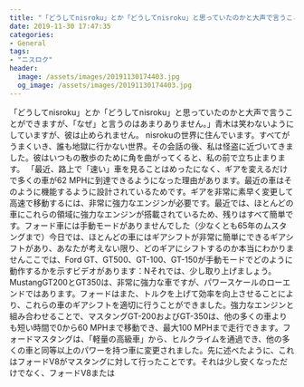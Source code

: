 ```yaml
---
title: "「どうしてnisroku」とか「どうしてnisroku」と思っていたのかと大声で言うことができますが、「なぜ」と言うのはあまりありません。"
date: 2019-11-30 17:47:35
categories:
- General
tags:
- "ニスロク"
header:
  image: /assets/images/20191130174403.jpg
  og_image: /assets/images/20191130174403.jpg
---
```


「どうしてnisroku」とか「どうしてnisroku」と思っていたのかと大声で言うことができますが、「なぜ」と言うのはあまりありません。」青木は笑わないようにしていますが、彼は止められません。 nisrokuの世界に住んでいます。すべてがうまくいき、誰も地獄に行かない世界。その会話の後、私は怪盗に近づいてきました。彼はいつもの散歩のために角を曲がってくると、私の前で立ち止まります。 「最近、路上で「速い」車を見ることはめったになく、ギアを変えるだけで多くの車が62 MPHに到達できるようになった理由があります。最近の車はそのように機能するように設計されているためです。ギアを非常に素早く変更して高速で移動するには、非常に強力なエンジンが必要です。最近では、ほとんどの車にこれらの領域に強力なエンジンが搭載されているため、残りはすべて簡単です。フォード車には手動モードがありませんでした（少なくとも65年のムスタングまで）今日では、ほとんどの車にはギアシフトが非常に簡単にできるギアシフトがあり、あなたが考えない限り、どのギアにシフトするのか本当にわかりませんここでは、Ford GT、GT500、GT-100、GT-150が手動モードでどのように動作するかを示すビデオがあります：Nそれでは、少し取り上げましょう。MustangGT200とGT350は、非常に強力な車ですが、パワースケールのローエンドではあります。フォードはまた、トルクを上げて効率を向上させることにより、これらの車のギアシフトを適切に行うことができました。強力なエンジンと組み合わせることで、マスタングGT-200およびGT-350は、他の多くの車よりも短い時間で0から60 MPHまで移動でき、最大100 MPHまで走行できます。フォードマスタングは、「軽量の高級車」から、ヒルクライムを通過でき、他の多くの車と同等以上のパワーを持つ車に変更されました。先に述べたように、これはフォードV8がマスタングに対して行ったことです。それは少し安くなっただけでなく、フォードV8または
